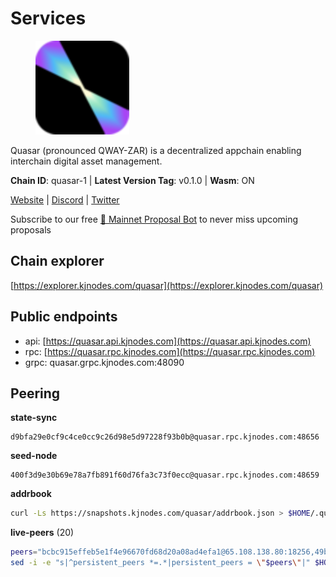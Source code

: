 # Services

<figure><img src="https://raw.githubusercontent.com/kj89/cosmos-images/main/logos/quasar.png" width="150" alt=""><figcaption></figcaption></figure>

Quasar (pronounced QWAY-ZAR) is a decentralized  appchain enabling interchain digital asset management.

**Chain ID**: quasar-1 | **Latest Version Tag**: v0.1.0 | **Wasm**: ON

[Website](https://www.quasar.fi) | [Discord](https://discord.gg/quasarfi) | [Twitter](https://twitter.com/QuasarFi)



Subscribe to our free [🤖 Mainnet Proposal Bot](https://t.me/kjnodes_proposal_bot) to never miss upcoming proposals


## Chain explorer
[https://explorer.kjnodes.com/quasar](https://explorer.kjnodes.com/quasar)

## Public endpoints

* api: [https://quasar.api.kjnodes.com](https://quasar.api.kjnodes.com)
* rpc: [https://quasar.rpc.kjnodes.com](https://quasar.rpc.kjnodes.com)
* grpc: quasar.grpc.kjnodes.com:48090

## Peering

**state-sync**

```text
d9bfa29e0cf9c4ce0cc9c26d98e5d97228f93b0b@quasar.rpc.kjnodes.com:48656
```

**seed-node**

```text
400f3d9e30b69e78a7fb891f60d76fa3c73f0ecc@quasar.rpc.kjnodes.com:48659
```

**addrbook**
```bash
curl -Ls https://snapshots.kjnodes.com/quasar/addrbook.json > $HOME/.quasarnode/config/addrbook.json
```

**live-peers** (20)
```bash
peers="bcbc915effeb5e1f4e96670fd68d20a08ad4efa1@65.108.138.80:18256,49b72b4c79d589955a5004797b45ee306da6a889@143.42.237.237:26656,d9bfa29e0cf9c4ce0cc9c26d98e5d97228f93b0b@65.109.88.38:48656,201eb8fc1e84beb4bdce8ae5614c7abb41e32edb@65.109.160.91:18256,c124ce0b508e8b9ed1c5b6957f362225659b5343@134.65.193.11:26656,d2247f7b919f0781c90ee61958d7044665a22d38@169.155.169.84:26656,a7d96dc929824613315dcc1c90fee119f28cc51f@134.65.193.189:26656,ff5c236c2d7d3a9688b00d27ea9838eb54700aac@51.89.7.235:26647,89757803f40da51678451735445ad40d5b15e059@169.155.169.149:26656,298e0e1faf8a5da43514cc2908d2908658e732a0@38.146.3.148:18256,2b01cb4d5c2108b20788aad68e11149899f170f4@99.80.59.242:26656,d7ea38275af96271fd66194dad3951ef38b8ba7c@193.70.33.64:18256,240c09f5d91d2c252cf29faa1a88aebd563d2561@57.128.144.247:26656,66e0a7d2c2fc75a91627085d0ac5681a35dfd408@37.252.184.234:26656,6cceba286b498d4a1931f85e35ea0fa433373057@169.155.170.222:26656,8688b59432d98b6ded8bed01c3c29d4892ae6e4f@38.146.3.149:18256,a286b35c9e9626cc7b780120ebe4afa883c059ce@144.76.40.53:18256,5a111b281852be31838ecf1202e59981e618355e@89.116.31.95:18256,58a4943a150cc77ab77ded222c44b23548ee702a@146.59.81.23:26667,f2e7f8af9e5f72bcde83a8bc0ca05aded6d51a5e@103.180.28.199:26656"
sed -i -e "s|^persistent_peers *=.*|persistent_peers = \"$peers\"|" $HOME/.quasarnode/config/config.toml
```
